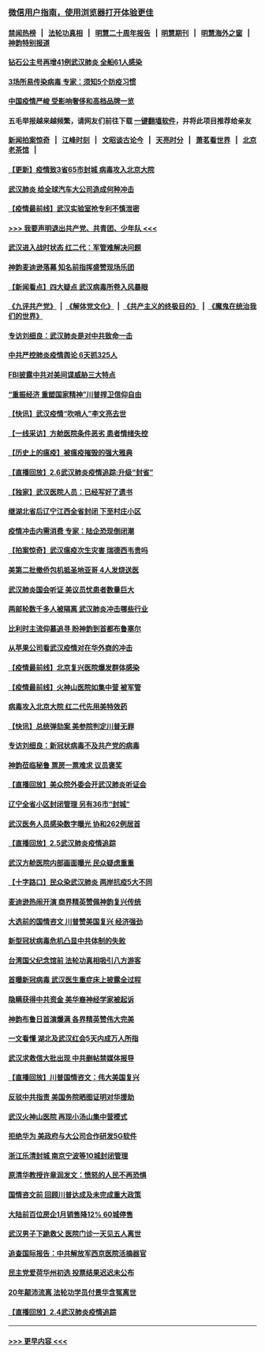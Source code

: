 ### [微信用户指南，使用浏览器打开体验更佳](https://github.com/gfw-breaker/banned-news1/blob/master/indexes/wechat-guide.md?t=0)
#### [禁闻热榜](热点新闻.md?t=0)  &nbsp;&nbsp;|&nbsp;&nbsp; [法轮功真相](https://github.com/gfw-breaker/truth/blob/master/README.md?t=0) &nbsp;&nbsp;|&nbsp;&nbsp; [明慧二十周年报告](https://github.com/gfw-breaker/mh-reports/blob/master/README.md?t=0) &nbsp;&nbsp;|&nbsp;&nbsp;[明慧期刊](https://github.com/gfw-breaker/mh-qikan) &nbsp;&nbsp;|&nbsp;&nbsp; [明慧海外之窗](https://github.com/gfw-breaker/mh-news/blob/master/README.md?t=0) &nbsp;&nbsp;|&nbsp;&nbsp; [神韵特别报道](https://github.com/gfw-breaker/mh-news/blob/master/shenyun.md?t=0)
#### [钻石公主号再增41例武汉肺炎 全船61人感染](../pages/nf4514/n11850401.md?t=02071533) 
#### [3场所易传染病毒 专家：须知5个防疫习惯](../pages/nf4514/n11849662.md?t=02071533) 
#### [中国疫情严峻 受影响奢侈和高档品牌一览](../pages/nf4514/n11850319.md?t=02071533) 
#### 五毛举报越来越频繁，请网友们前往下载 [一键翻墙软件](https://github.com/gfw-breaker/ssr-accounts)，并将此项目推荐给亲友
#### [新闻拍案惊奇](https://github.com/gfw-breaker/banned-news1/blob/master/pages/link4.md) &nbsp;&nbsp;|&nbsp;&nbsp; [江峰时刻](https://github.com/gfw-breaker/banned-news1/blob/master/pages/link4.md) &nbsp;&nbsp;|&nbsp;&nbsp; [文昭谈古论今](https://github.com/gfw-breaker/banned-news1/blob/master/pages/link4.md) &nbsp;&nbsp;|&nbsp;&nbsp; [天亮时分](https://github.com/gfw-breaker/banned-news1/blob/master/pages/link4.md) &nbsp;&nbsp;|&nbsp;&nbsp; [萧茗看世界](https://github.com/gfw-breaker/banned-news1/blob/master/pages/link4.md) &nbsp;&nbsp;|&nbsp;&nbsp; [北京老茶馆](https://github.com/gfw-breaker/banned-news1/blob/master/pages/link4.md) &nbsp;&nbsp;|&nbsp;&nbsp; 
#### [【更新】疫情致3省65市封城 病毒攻入北京大院](../pages/nf4514/n11801312.md?t=02071533) 
#### [武汉肺炎 给全球汽车大公司造成何种冲击](../pages/nf4514/n11850056.md?t=02071533) 
#### [【疫情最前线】武汉实验室抢专利不慎泄密](../pages/nf4514/n11850310.md?t=02071533) 
#### [>>> 我要声明退出共产党、共青团、少年队 <<<](https://github.com/begood0513/goodnews/blob/master/quit/letter.md) 
#### [武汉进入战时状态 红二代：军管难解决问题](../pages/nf4514/n11849976.md?t=02071533) 
#### [神韵麦迪逊落幕 知名前指挥盛赞现场乐团](../pages/nf4514/n11849316.md?t=02071533) 
#### [【新闻看点】四大疑点 武汉病毒所卷入风暴眼](../pages/nf4514/n11849608.md?t=02071533) 
#### [《九评共产党》](https://github.com/begood0513/9ping.md/blob/master/README.md) &nbsp;|&nbsp; [《解体党文化》](../../../../jtdwh.md/blob/master/README.md)  &nbsp;|&nbsp; [《共产主义的终极目的》](../../../../gczydzjmd.md/blob/master/README.md) &nbsp;|&nbsp; [《魔鬼在统治我们的世界》](../../../../mgztzwmdsj.md/blob/master/README.md) 
#### [专访刘细良：武汉肺炎是对中共致命一击](../pages/nf4514/n11849934.md?t=02071533) 
#### [中共严控肺炎疫情舆论 6天抓325人](../pages/nf4514/n11849529.md?t=02071533) 
#### [FBI披露中共对美间谍威胁三大特点](../pages/nf4514/n11849700.md?t=02071533) 
#### [“重振经济 重塑国家精神”川普捍卫信仰自由](../pages/nf4514/n11849641.md?t=02071533) 
#### [【快讯】武汉疫情“吹哨人”李文亮去世](../pages/nf4514/n11849459.md?t=02071533) 
#### [【一线采访】方舱医院条件恶劣 患者情绪失控](../pages/nf4514/n11848910.md?t=02071533) 
#### [【历史上的瘟疫】被瘟疫摧毁的强大雅典](../pages/nf4514/n11849036.md?t=02071533) 
#### [【直播回放】2.6武汉肺炎疫情追踪:升级“封省”](../pages/nf4514/n11848948.md?t=02071533) 
#### [【独家】武汉医院人员：已经写好了遗书](../pages/nf4514/n11848942.md?t=02071533) 
#### [继湖北省后辽宁江西全省封闭 下至村庄小区](../pages/nf4514/n11848814.md?t=02071533) 
#### [疫情冲击内需消费 专家：陆企恐现倒闭潮](../pages/nf4514/n11849265.md?t=02071533) 
#### [【拍案惊奇】武汉瘟疫次生灾害 瑞德西韦贵吗](../pages/nf4514/n11847587.md?t=02071533) 
#### [美第二批撤侨包机抵圣地亚哥 4人发烧送医](../pages/nf4514/n11847923.md?t=02071533) 
#### [武汉肺炎国会听证 美议员忧患者数量巨大](../pages/nf4514/n11844851.md?t=02071533) 
#### [两邮轮数千多人被隔离 武汉肺炎冲击哪些行业](../pages/nf4514/n11847456.md?t=02071533) 
#### [比利时主流仰慕追寻 盼神韵到首都布鲁塞尔](../pages/nf4514/n11847614.md?t=02071533) 
#### [从苹果公司看武汉疫情对在华外商的冲击](../pages/nf4514/n11847586.md?t=02071533) 
#### [【疫情最前线】北京复兴医院爆发群体感染](../pages/nf4514/n11847626.md?t=02071533) 
#### [【疫情最前线】火神山医院如集中营 被军管](../pages/nf4514/n11847524.md?t=02071533) 
#### [病毒攻入北京大院 红二代先用美特效药](../pages/nf4514/n11847427.md?t=02071533) 
#### [【快讯】总统弹劾案 美参院判定川普无罪](../pages/nf4514/n11847316.md?t=02071533) 
#### [专访刘细良：新冠状病毒不及共产党的病毒](../pages/nf4514/n11847164.md?t=02071533) 
#### [神韵莅临秘鲁 票房一票难求 议员褒奖](../pages/nf4514/n11847036.md?t=02071533) 
#### [【直播回放】美众院外委会开武汉肺炎听证会](../pages/nf4514/n11846727.md?t=02071533) 
#### [辽宁全省小区封闭管理 另有36市“封城”](../pages/nf4514/n11846879.md?t=02071533) 
#### [武汉医务人员感染数字曝光 协和262例居首](../pages/nf4514/n11846742.md?t=02071533) 
#### [【直播回放】2.5武汉肺炎疫情追踪](../pages/nf4514/n11846437.md?t=02071533) 
#### [武汉方舱医院内部画面曝光 民众疑虑重重](../pages/nf4514/n11846442.md?t=02071533) 
#### [【十字路口】民众染武汉肺炎 两岸抗疫5大不同](../pages/nf4514/n11845264.md?t=02071533) 
#### [麦迪逊热闹开演 商界精英赞佩神韵复兴传统](../pages/nf4514/n11846113.md?t=02071533) 
#### [大选前的国情咨文 川普赞美国复兴 经济强劲](../pages/nf4514/n11845526.md?t=02071533) 
#### [新型冠状病毒危机凸显中共体制的失败](../pages/nf4514/n11844970.md?t=02071533) 
#### [台湾国父纪念馆前 法轮功真相吸引八方游客](../pages/nf4514/n11843885.md?t=02071533) 
#### [首曝新冠病毒 武汉医生重症床上披露全过程](../pages/nf4514/n11845150.md?t=02071533) 
#### [隐瞒获得中共资金 美华裔神经学家被起诉](../pages/nf4514/n11844879.md?t=02071533) 
#### [神韵布鲁日首演爆满 各界精英赞伟大完美](../pages/nf4514/n11845302.md?t=02071533) 
#### [一文看懂 湖北及武汉红会5天内成万人所指](../pages/nf4514/n11844315.md?t=02071533) 
#### [武汉求救信大批出现 中共删帖禁媒体报导](../pages/nf4514/n11845064.md?t=02071533) 
#### [【直播回放】川普国情咨文：伟大美国复兴](../pages/nf4514/n11842079.md?t=02071533) 
#### [反驳中共指责 美国务院晒图证明对华援助](../pages/nf4514/n11844859.md?t=02071533) 
#### [武汉火神山医院 再现小汤山集中营模式](../pages/nf4514/n11844763.md?t=02071533) 
#### [拒绝华为 美政府与大公司合作研发5G软件](../pages/nf4514/n11844625.md?t=02071533) 
#### [浙江乐清封城 南京宁波等10城封闭管理](../pages/nf4514/n11844464.md?t=02071533) 
#### [原清华教授许章润发文：愤怒的人民不再恐惧](../pages/nf4514/n11844347.md?t=02071533) 
#### [国情咨文前 回顾川普达成及未完成重大政策](../pages/nf4514/n11844581.md?t=02071533) 
#### [大陆前百位房企1月销售降12% 60城停售](../pages/nf4514/n11844398.md?t=02071533) 
#### [武汉男子下跪救父 医院门诊一天见五人离世](../pages/nf4514/n11844073.md?t=02071533) 
#### [追查国际报告：中共解放军西京医院活摘器官](../pages/nf4514/n11838359.md?t=02071533) 
#### [民主党爱荷华州初选 投票结果迟迟未公布](../pages/nf4514/n11844207.md?t=02071533) 
#### [20年颠沛流离 法轮功学员付景华含冤离世](../pages/nf4514/n11841986.md?t=02071533) 
#### [【直播回放】2.4武汉肺炎疫情追踪](../pages/nf4514/n11844032.md?t=02071533) 

----
#### [ >>> 更早内容 <<< ](../indexes/nf4514-earlier.md)

